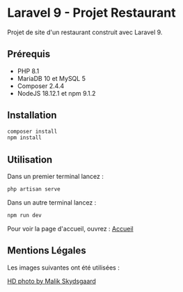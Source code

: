# Laravel 9 - Projet Restaurant

Projet de site d'un restaurant construit avec Laravel 9.

## Prérequis

- PHP 8.1
- MariaDB 10 et MySQL 5
- Composer 2.4.4
- NodeJS 18.12.1 et npm 9.1.2

## Installation

```bash
composer install
npm install
```
## Utilisation

Dans un premier terminal lancez :
```bash
php artisan serve
```

Dans un autre terminal lancez :
```bash
npm run dev
```

Pour voir la page d'accueil, ouvrez : [Accueil](http://127.0.0.1:8000)

## Mentions Légales

Les images suivantes ont été utilisées :

[HD photo by Malik Skydsgaard](https://unsplash.com/photos/_hMGjIZoOC8)